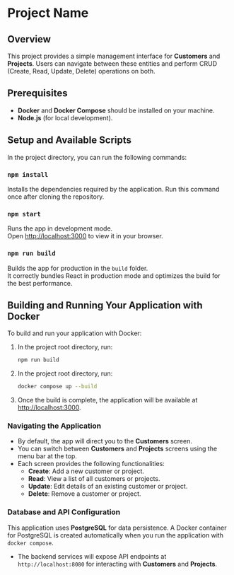 # Project Name

## Overview

This project provides a simple management interface for **Customers** and **Projects**. Users can navigate between these entities and perform CRUD (Create, Read, Update, Delete) operations on both.

## Prerequisites

- **Docker** and **Docker Compose** should be installed on your machine.
- **Node.js** (for local development).

## Setup and Available Scripts

In the project directory, you can run the following commands:

### `npm install`

Installs the dependencies required by the application. Run this command once after cloning the repository.

### `npm start`

Runs the app in development mode.\
Open [http://localhost:3000](http://localhost:3000) to view it in your browser.


### `npm run build`

Builds the app for production in the `build` folder.\
It correctly bundles React in production mode and optimizes the build for the best performance.

## Building and Running Your Application with Docker

To build and run your application with Docker:

1. In the project root directory, run:
   ```bash
   npm run build
   ```

1. In the project root directory, run:
   ```bash
   docker compose up --build
   ```

2. Once the build is complete, the application will be available at [http://localhost:3000](http://localhost:3000).

### Navigating the Application

- By default, the app will direct you to the **Customers** screen.
- You can switch between **Customers** and **Projects** screens using the menu bar at the top.
- Each screen provides the following functionalities:
  - **Create**: Add a new customer or project.
  - **Read**: View a list of all customers or projects.
  - **Update**: Edit details of an existing customer or project.
  - **Delete**: Remove a customer or project.

### Database and API Configuration

This application uses **PostgreSQL** for data persistence. A Docker container for PostgreSQL is created automatically when you run the application with `docker compose`.

- The backend services will expose API endpoints at `http://localhost:8080` for interacting with **Customers** and **Projects**.
